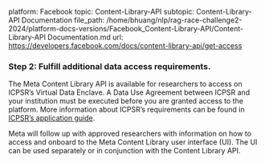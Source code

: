 platform: Facebook
topic: Content-Library-API
subtopic: Content-Library-API Documentation
file_path: /home/bhuang/nlp/rag-race-challenge2-2024/platform-docs-versions/Facebook_Content-Library-API/Content-Library-API Documentation.md
url: https://developers.facebook.com/docs/content-library-api/get-access

### **Step 2: Fulfill additional data access requirements.**

The Meta Content Library API is available for researchers to access on ICPSR’s Virtual Data Enclave. A Data Use Agreement between ICPSR and your institution must be executed before you are granted access to the platform. More information about ICPSR’s requirements can be found in [ICPSR’s application guide](https://l.facebook.com/l.php?u=https%3A%2F%2Fdocs.google.com%2Fdocument%2Fd%2F1iN4KOvFaYGZro23cB4j1FveouXMBcZnKl-yTUyx6fCg%2Fedit%3Fusp%3Dsharing&h=AT2BrWHEFA13x0VKdcfzn2TLbZ1KFS_uI7U988YxliWGwxhQ99FW71E0CZwOY9lTjJRBHu9pnDx0wxvT1VPZyixyWl7KZQ4kQeWVQNty3Sg4MsuIhhGMPB4Qx_MR432iroeoKWR5LqVo5dAE).

Meta will follow up with approved researchers with information on how to access and onboard to the Meta Content Library user interface (UI). The UI can be used separately or in conjunction with the Content Library API.